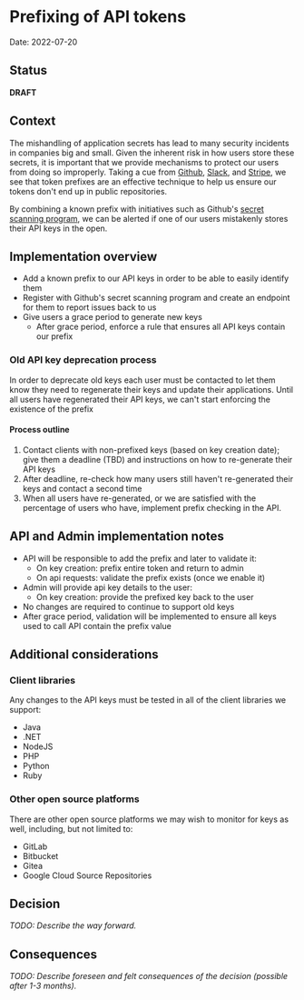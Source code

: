 # Prefixing of API tokens

Date: 2022-07-20

## Status

**DRAFT**

## Context

The mishandling of application secrets has lead to many security incidents in companies big and small. Given the inherent risk in how users store these secrets, it is important that we provide mechanisms to protect our users from doing so improperly.  Taking a cue from [Github](https://github.blog/2021-04-05-behind-githubs-new-authentication-token-formats/), [Slack](https://api.slack.com/authentication/token-types), and [Stripe](https://stripe.com/docs/api/authentication), we see that token prefixes are an effective technique to help us ensure our tokens don't end up in public repositories.

By combining a known prefix with initiatives such as Github's [secret scanning program](https://docs.github.com/en/developers/overview/secret-scanning-partner-program), we can be alerted if one of our users mistakenly stores their API keys in the open.

## Implementation overview

- Add a known prefix to our API keys in order to be able to easily identify them
- Register with Github's secret scanning program and create an endpoint for them to report issues back to us
- Give users a grace period to generate new keys
  - After grace period, enforce a rule that ensures all API keys contain our prefix

### Old API key deprecation process

In order to deprecate old keys each user must be contacted to let them know they need to regenerate their keys and update their applications.  Until all users have regenerated their API keys, we can't start enforcing the existence of the prefix

#### Process outline
1. Contact clients with non-prefixed keys (based on key creation date); give them a deadline (TBD) and instructions on how to re-generate their API keys
1. After deadline, re-check how many users still haven't re-generated their keys and contact a second time
1. When all users have re-generated, or we are satisfied with the percentage of users who have, implement prefix checking in the API.


## API and Admin implementation notes
- API will be responsible to add the prefix and later to validate it:
   - On key creation: prefix entire token and return to admin
   - On api requests: validate the prefix exists (once we enable it)
- Admin will provide api key details to the user:
  - On key creation: provide the prefixed key back to the user
- No changes are required to continue to support old keys
- After grace period, validation will be implemented to ensure all keys used to call API contain the prefix value 

## Additional considerations

### Client libraries
Any changes to the API keys must be tested in all of the client libraries we support:
- Java
- .NET
- NodeJS
- PHP
- Python
- Ruby

### Other open source platforms
There are other open source platforms we may wish to monitor for keys as well, including, but not limited to:
- GitLab
- Bitbucket
- Gitea
- Google Cloud Source Repositories

## Decision

_TODO: Describe the way forward._

## Consequences

_TODO: Describe foreseen and felt consequences of the decision (possible after 1-3 months)._
